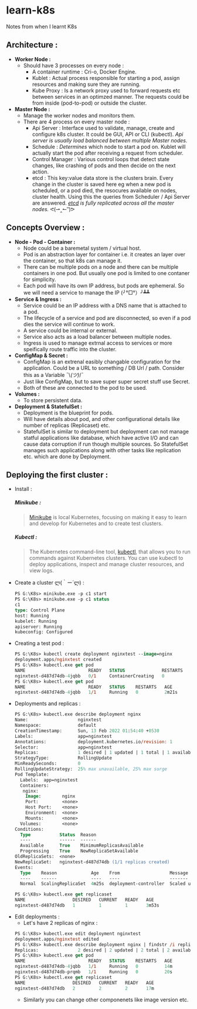 # learn-k8s
Notes from when I learnt K8s

## Architecture :
* **Worker Node :**
    * Should have 3 processes on every node :
        * A container runtime : Cri-o, Docker Engine.
        * Kublet : Actual process responsible for starting a pod, assign resources and making sure they are running.
        * Kube Proxy : Is a network proxy used to forward requests etc between services in an optimzed manner. The requests could be from inside (pod-to-pod) or outside the cluster.
* **Master Node :**
    * Manage the worker nodes and monitors them.
    * There are 4 process on every master node :
        * Api Server : Interface used to validate, manage, create and configure k8s cluster. It could be GUI, API or CLI (kubectl). *Api server is usually load balanced between multiple Master nodes.*
        * Schedule : *Determines* which node to start a pod on. Kublet will actually start the pod after receiving a request from scheduler.
        * Control Manager : Various control loops that detect state changes, like crashing of pods and then decide on the next action.
        * etcd : This key:value data store is the clusters brain. Every change in the cluster is saved here eg when a new pod is scheduled, or a pod died, the resocures available on nodes, cluster health. Using this the queries from Scheduler / Api Server are answered. *[etcd](https://www.ibm.com/cloud/learn/etcd#:~:text=etcd%20is%20an%20open%20source,the%20popular%20container%20orchestration%20platform.) is fully replicated across all the master nodes.* ᕙ(⇀‸↼‶)ᕗ

## Concepts Overview :
* **Node - Pod - Container :**
    * Node could be a baremetal system / virtual host.
    * Pod is an abstraction layer for container i.e. it creates an layer over the container, so that k8s can manage it.
    * There can be multiple pods on a node and there can be multiple containers in one pod. But usually one pod is limited to one contaner for simplicity.
    * Each pod will have its own IP address, but pods are ephemeral. So we will need a service to manage the IP (╯°□°）╯┻┻
* **Service & Ingress :**
    * Service could be an IP address with a DNS name that is attached to a pod.
    * The lifecycle of a service and pod are disconnected, so even if a pod dies the service will continue to work.
    * A service could be internal or external.
    * Service also acts as a load balancer between multiple nodes.
    * Ingress is used to manage extrnal access to services or more speifically route traffic into the cluster.
* **ConfigMap & Secret :**
    * ConfigMap is an extrenal easibly changable configuration for the application. Could be a URL to something / DB Url / path. Consider this as a Variable ¯\\_(ツ)_/¯
    * Just like ConfigMap, but to save super super secret stuff use Secret. 
    * Both of these are connected to the pod to be used.
* **Volumes :**
    * To store persistent data.
* **Deployment & StatefulSet :**
    * Deployment is the blueprint for pods.
    * Will have details about pod, and other configurational details like number of replicas (Replicaset) etc.
    * StatefulSet is similar to deployment but deployment can not manage statful applications like database, which have active I/O and can cause data corruption if run though multiple sources. So StatefulSet manages such applications along with other tasks like replication etc. which are done by Deployment.

## Deploying the first cluster :

* Install :
    ##### **Minikube** : 
    > [Minikube](https://minikube.sigs.k8s.io/docs/start/) is local Kubernetes, focusing on making it easy to learn and develop for Kubernetes and to create test clusters.
    ##### **Kubectl** :
    > The Kubernetes command-line tool, [kubectl](https://kubernetes.io/docs/tasks/tools/#:~:text=on%20your%20computer.-,kubectl,cluster%20resources%2C%20and%20view%20logs.&text=kubectl%20is%20installable%20on%20a,Linux%20platforms%2C%20macOS%20and%20Windows.), that allows you to run commands against Kubernetes clusters. You can use kubectl to deploy applications, inspect and manage cluster resources, and view logs.
* Create a cluster ლ(｀ー´ლ) :
    ```ps
    PS G:\K8s> minikube.exe -p c1 start
    PS G:\K8s> minikube.exe -p c1 status
    c1
    type: Control Plane
    host: Running
    kubelet: Running
    apiserver: Running
    kubeconfig: Configured
    ```
* Creating a test pod :
    ```ps
    PS G:\K8s> kubectl create deployment nginxtest --image=nginx
    deployment.apps/nginxtest created
    PS G:\K8s> kubectl.exe get pod
    NAME                        READY   STATUS              RESTARTS   AGE
    nginxtest-d487d74db-4jqbb   0/1     ContainerCreating   0          3s
    PS G:\K8s> kubectl.exe get pod
    NAME                        READY   STATUS    RESTARTS   AGE
    nginxtest-d487d74db-4jqbb   1/1     Running   0          2m21s
    ```
* Deployments and replicas :
    ```ps
    PS G:\K8s> kubectl.exe describe deployment nginx
    Name:                   nginxtest
    Namespace:              default
    CreationTimestamp:      Sun, 13 Feb 2022 01:54:40 +0530
    Labels:                 app=nginxtest
    Annotations:            deployment.kubernetes.io/revision: 1
    Selector:               app=nginxtest
    Replicas:               1 desired | 1 updated | 1 total | 1 available | 0 unavailable
    StrategyType:           RollingUpdate
    MinReadySeconds:        0
    RollingUpdateStrategy:  25% max unavailable, 25% max surge
    Pod Template:
      Labels:  app=nginxtest
      Containers:
       nginx:
        Image:        nginx
        Port:         <none>
        Host Port:    <none>
        Environment:  <none>
        Mounts:       <none>
      Volumes:        <none>
    Conditions:
      Type           Status  Reason
      ----           ------  ------
      Available      True    MinimumReplicasAvailable
      Progressing    True    NewReplicaSetAvailable
    OldReplicaSets:  <none>
    NewReplicaSet:   nginxtest-d487d74db (1/1 replicas created)
    Events:
      Type    Reason             Age    From                   Message
      ----    ------             ----   ----                   -------
      Normal  ScalingReplicaSet  4m25s  deployment-controller  Scaled up replica set nginxtest-d487d74db to 1
    
    PS G:\K8s> kubectl.exe get replicaset
    NAME                  DESIRED   CURRENT   READY   AGE
    nginxtest-d487d74db   1         1         1       3m53s
    ```
* Edit deployments :
    * Let's have 2 replicas of nginx :
    ```ps
    PS G:\K8s> kubectl.exe edit deployment nginxtest
    deployment.apps/nginxtest edited
    PS G:\K8s> kubectl.exe describe deployment nginx | findstr /i replicas:
    Replicas:               2 desired | 2 updated | 2 total | 2 available | 0 unavailable
    PS G:\K8s> kubectl.exe get pod
    NAME                        READY   STATUS    RESTARTS   AGE
    nginxtest-d487d74db-4jqbb   1/1     Running   0          14m
    nginxtest-d487d74db-prqmb   1/1     Running   0          20s
    PS G:\K8s> kubectl.exe get replicaset
    NAME                  DESIRED   CURRENT   READY   AGE
    nginxtest-d487d74db   2         2         2       17m
    ```
    * Similarly you can change other componenets like image version etc.